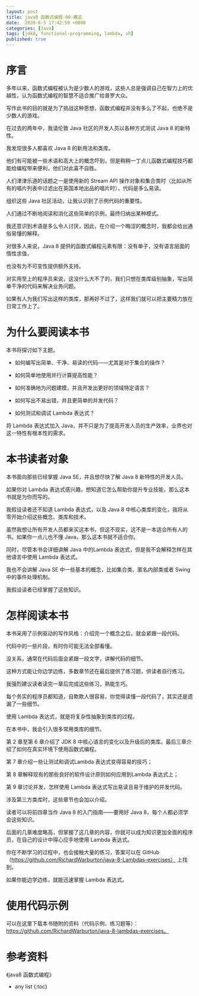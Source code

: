 ```yaml
---
layout: post
title: java8 函数式编程-00-概览
date:  2020-6-5 17:42:59 +0800
categories: [Java]
tags: [jdk8, functional-programming, lambda, sh]
published: true
---
```


# 序言

多年以来，函数式编程被认为是少数人的游戏，这些人总是强调自己在智力上的优越性，认为函数式编程的智慧不适合推广给普罗大众。

写作此书的目的就是为了挑战这种思想，函数式编程并没有多么了不起，也绝不是少数人的游戏。

在过去的两年中，我请伦敦 Java 社区的开发人员以各种方式测试 Java 8 的新特性。

我发现很多人都喜欢 Java 8 的新用法和类库。

他们有可能被一些术语和高大上的概念吓到，但是稍稍一丁点儿函数式编程技巧都能给编程带来便利，他们对此喜不自胜。

人们津津乐道的话题之一是使用新的 Stream API 操作对象和集合类时（比如从所有的唱片列表中过滤出在英国本地出品的唱片时），代码是多么易读。

组织这些 Java 社区活动，让我认识到了示例代码的重要性。

人们通过不断地阅读和消化这些简单的示例，最终归纳出某种模式。

我还意识到术语是多么令人讨厌，因此，在介绍一个晦涩的概念时，我都会给出通俗易懂的解释。

对很多人来说，Java 8 提供的函数式编程元素有限：没有单子，没有语言层面的惰性求值，

也没有为不可变性提供额外支持。

对实用至上的程序员来说，这没什么大不了的，我们只想在类库级别抽象，写出简单干净的代码来解决业务问题。

如果有人为我们写出这样的类库，那再好不过了，这样我们就可以把主要精力放在日常工作上了。

# 为什么要阅读本书

本书将探讨如下主题。

- 如何编写出简单、干净、易读的代码——尤其是对于集合的操作？

- 如何简单地使用并行计算提高性能？

- 如何准确地为问题建模，并且开发出更好的领域特定语言？

- 如何写出不易出错，并且更简单的并发代码？

- 如何测试和调试 Lambda 表达式？

将 Lambda 表达式加入 Java，并不只是为了提高开发人员的生产效率，业界也对这一特性有根本性的需求。

# 本书读者对象

本书面向那些已经掌握 Java SE，并且想尽快了解 Java 8 新特性的开发人员。

如果你对 Lambda 表达式感兴趣，想知道它怎么帮助你提升专业技能，那么这本书就是为你而写的。

我假设读者还不知道 Lambda 表达式，以及 Java 8 中核心类库的变化，我将从零开始介绍这些概念、类库和技术。

虽然我想让所有开发人员都来买这本书，但这不现实，这不是一本适合所有人的书。如果你一点儿也不懂 Java，那么这本书就不适合你。

同时，尽管本书会详细讲解 Java 中的Lambda 表达式，但是我不会解释怎样在其他语言中使用 Lambda 表达式。

我也不会讲解 Java SE 中一些基本的概念，比如集合类、匿名内部类或者 Swing 中的事件处理机制。

我假设读者已经掌握了这些知识。

# 怎样阅读本书

本书采用了示例驱动的写作风格：介绍完一个概念之后，就会紧跟一段代码。

代码中的一些片段，有时你可能无法全部看懂。

没关系，通常在代码后面会紧跟一段文字，讲解代码的细节。

这种方式能让你边学边练，多数章节还在最后提供了练习题，供读者自行练习。

我强烈建议读者读完一章后完成这些练习，熟能生巧。

每个务实的程序员都知道，自欺欺人很容易，你觉得读懂一段代码了，其实还是遗漏了一些细节。

使用 Lambda 表达式，就是将复杂性抽象到类库的过程。

在本书中，我会引入很多常用类库的细节。

第 2 章至第 6 章介绍了 JDK 8 中核心语言的变化以及升级后的类库。最后三章介绍了如何在真实环境下使用函数式编程。

第 7 章介绍一些让测试和调试Lambda 表达式变得容易的技巧；

第 8 章解释现有的那些良好的软件设计原则如何应用到Lambda 表达式上；

第 9 章讨论并发，怎样使用 Lambda 表达式写出易读且易于维护的并发代码。

涉及第三方类库时，这些章节也会加以介绍。

读者可以将前四章当作 Java 8 的入门指南——要用好 Java 8，每个人都必须学会这些知识。

后面的几章难度略高，但掌握了这几章的内容，你就可以成为知识更加全面的程序员，在自己的设计中得心应手地使用 Lambda 表达式。

你在不断学习的过程中，也会接触大量的练习，答案可以在 GitHub（https://github.com/RichardWarburton/java-8-Lambdas-exercises）
上找到。

如果你能边学边练，就能迅速掌握 Lambda 表达式。

# 使用代码示例

可以在这里下载本书随附的资料（代码示例、练习题等）：https://github.com/RichardWarburton/java-8-lambdas-exercises。

# 参考资料

《java8 函数式编程》

* any list
{:toc}